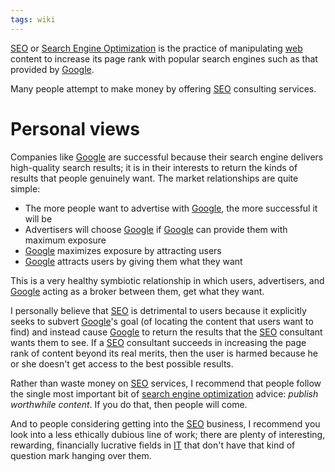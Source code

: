 ```yaml
---
tags: wiki
---
```


[SEO](/wiki/SEO) or [Search Engine Optimization](/wiki/Search_Engine_Optimization) is the practice of manipulating [web](/wiki/web) content to increase its page rank with popular search engines such as that provided by [Google](/wiki/Google).

Many people attempt to make money by offering [SEO](/wiki/SEO) consulting services.

# Personal views

Companies like [Google](/wiki/Google) are successful because their search engine delivers high-quality search results; it is in their interests to return the kinds of results that people genuinely want. The market relationships are quite simple:

-   The more people want to advertise with [Google](/wiki/Google), the more successful it will be
-   Advertisers will choose [Google](/wiki/Google) if [Google](/wiki/Google) can provide them with maximum exposure
-   [Google](/wiki/Google) maximizes exposure by attracting users
-   [Google](/wiki/Google) attracts users by giving them what they want

This is a very healthy symbiotic relationship in which users, advertisers, and [Google](/wiki/Google) acting as a broker between them, get what they want.

I personally believe that [SEO](/wiki/SEO) is detrimental to users because it explicitly seeks to subvert [Google](/wiki/Google)'s goal (of locating the content that users want to find) and instead cause [Google](/wiki/Google) to return the results that the [SEO](/wiki/SEO) consultant wants them to see. If a [SEO](/wiki/SEO) consultant succeeds in increasing the page rank of content beyond its real merits, then the user is harmed because he or she doesn't get access to the best possible results.

Rather than waste money on [SEO](/wiki/SEO) services, I recommend that people follow the single most important bit of [search engine optimization](/wiki/search_engine_optimization) advice: _publish worthwhile content_. If you do that, then people will come.

And to people considering getting into the [SEO](/wiki/SEO) business, I recommend you look into a less ethically dubious line of work; there are plenty of interesting, rewarding, financially lucrative fields in [IT](/wiki/IT) that don't have that kind of question mark hanging over them.
